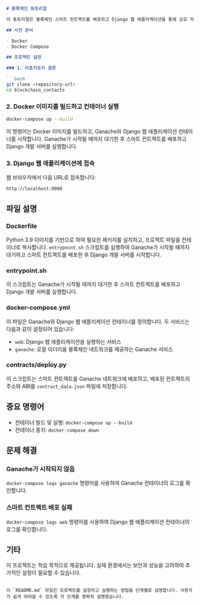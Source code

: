 
```markdown
# 블록체인 튜토리얼

이 튜토리얼은 블록체인 스마트 컨트랙트를 배포하고 Django 웹 애플리케이션을 통해 상호 작용하는 방법을 설명합니다.

## 사전 준비

- Docker
- Docker Compose

## 프로젝트 설정

### 1. 리포지토리 클론

```bash
git clone <repository-url>
cd blockchain_contacts
```

### 2. Docker 이미지를 빌드하고 컨테이너 실행

```bash
docker-compose up --build
```

이 명령어는 Docker 이미지를 빌드하고, Ganache와 Django 웹 애플리케이션 컨테이너를 시작합니다. Ganache가 시작될 때까지 대기한 후 스마트 컨트랙트를 배포하고 Django 개발 서버를 실행합니다.

### 3. Django 웹 애플리케이션에 접속

웹 브라우저에서 다음 URL로 접속합니다:

```
http://localhost:8000
```

## 파일 설명

### Dockerfile

Python 3.9 이미지를 기반으로 하여 필요한 패키지를 설치하고, 프로젝트 파일을 컨테이너로 복사합니다. `entrypoint.sh` 스크립트를 실행하여 Ganache가 시작될 때까지 대기하고 스마트 컨트랙트를 배포한 후 Django 개발 서버를 시작합니다.

### entrypoint.sh

이 스크립트는 Ganache가 시작될 때까지 대기한 후 스마트 컨트랙트를 배포하고 Django 개발 서버를 실행합니다.

### docker-compose.yml

이 파일은 Ganache와 Django 웹 애플리케이션 컨테이너를 정의합니다. 두 서비스는 다음과 같이 설정되어 있습니다:

- `web`: Django 웹 애플리케이션을 실행하는 서비스
- `ganache`: 로컬 이더리움 블록체인 네트워크를 제공하는 Ganache 서비스

### contracts/deploy.py

이 스크립트는 스마트 컨트랙트를 Ganache 네트워크에 배포하고, 배포된 컨트랙트의 주소와 ABI를 `contract_data.json` 파일에 저장합니다.

## 중요 명령어

- 컨테이너 빌드 및 실행: `docker-compose up --build`
- 컨테이너 중지: `docker-compose down`

## 문제 해결

### Ganache가 시작되지 않음

`docker-compose logs ganache` 명령어를 사용하여 Ganache 컨테이너의 로그를 확인합니다.

### 스마트 컨트랙트 배포 실패

`docker-compose logs web` 명령어를 사용하여 Django 웹 애플리케이션 컨테이너의 로그를 확인합니다.

## 기타

이 프로젝트는 학습 목적으로 제공됩니다. 실제 환경에서는 보안과 성능을 고려하여 추가적인 설정이 필요할 수 있습니다.
```

이 `README.md` 파일은 프로젝트를 설정하고 실행하는 방법을 단계별로 설명합니다. 사용자가 쉽게 따라할 수 있도록 각 단계를 명확히 설명했습니다.

